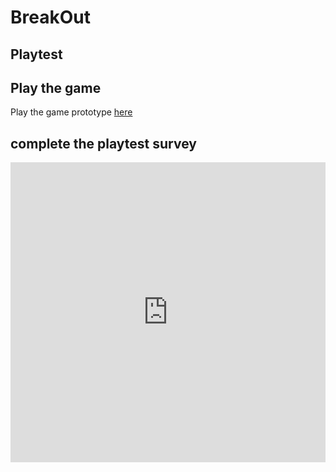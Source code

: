 # BreakOut
## Playtest

## Play the game
Play the game prototype [here](../prototype/TwineGamePrototype.html)

## complete the playtest survey

<iframe width="640px" height= "480px" src= "https://forms.office.com/Pages/ResponsePage.aspx?id=FRGudvwe8kqlNuKyRDrxoHs1mfJRxsdJmwrJyX06JTVURFBTWjhWTUFHWjE4OFVOUDZCRzJKRzRPMy4u&embed=true" frameborder= "0" marginwidth= "0" marginheight= "0" style= "border: none; max-width:100%; max-height:100vh" allowfullscreen webkitallowfullscreen mozallowfullscreen msallowfullscreen> </iframe>
